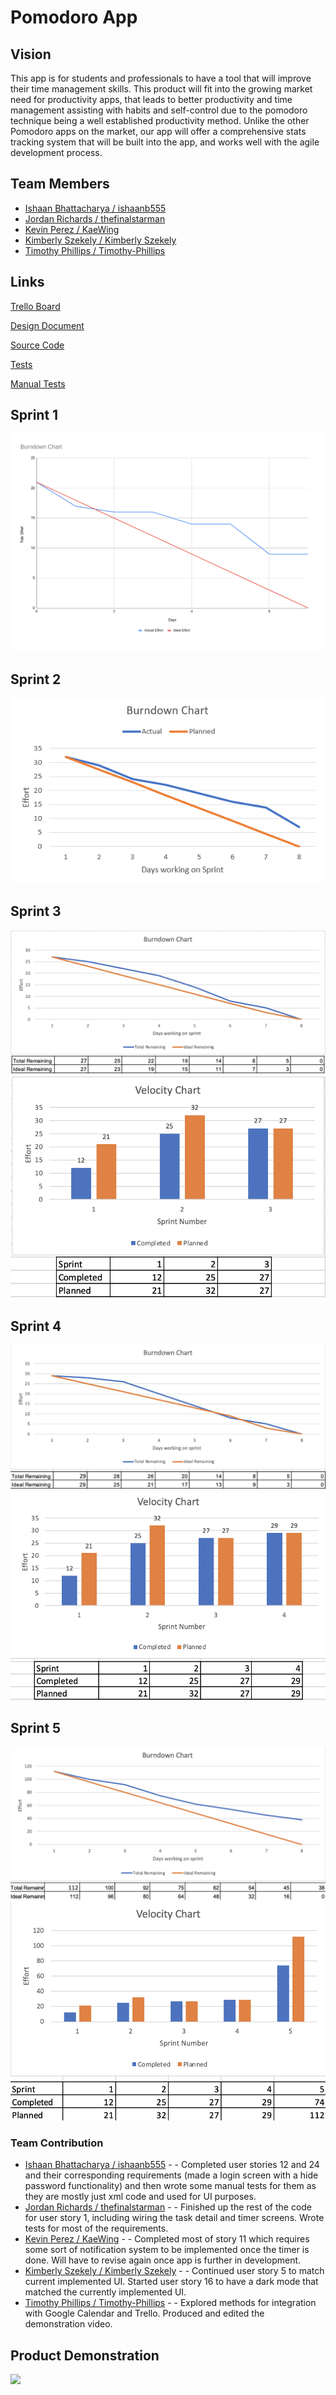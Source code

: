 # Pomodoro App

## Vision

This app is for students and professionals to have a tool that will improve their time management skills.  This product will fit into the growing market need for productivity apps, that leads to better productivity and time management assisting with habits and self-control due to the pomodoro technique being a well established productivity method.  Unlike the other Pomodoro apps on the market, our app will offer a comprehensive stats tracking system that will be built into the app, and works well with the agile development process.

## Team Members

- [Ishaan Bhattacharya / ishaanb555](https://github.com/ishaanb555)
- [Jordan Richards / thefinalstarman](https://github.com/thefinalstarman)
- [Kevin Perez / KaeWing](https://github.com/KaeWing)
- [Kimberly Szekely / Kimberly Szekely](https://github.com/KimberlySzekely)
- [Timothy Phillips / Timothy-Phillips](https://github.com/Timothy-Phillips)

## Links

[Trello Board](https://trello.com/b/ZoABS7mj)

[Design Document](artifacts/design.md)

[Source Code](https://github.com/thefinalstarman/PomodoroApp/tree/main/project/app/src/main/java/org/team/app)

[Tests](https://github.com/thefinalstarman/PomodoroApp/tree/main/project/app/src/test/java)

[Manual Tests](artifacts/Manual_Test.md)

## Sprint 1

![Sprint 1 Burndown Chart](artifacts/images/burndown_sprint1.png)

## Sprint 2

![Sprint 2 Burndown Chart](artifacts/images/Burndown_chart_sprint2.PNG)

## Sprint 3
![Sprint 3 Burndown Chart](artifacts/images/burndown_chart_3.png)
![Velocity Chart](artifacts/images/velocity_chart_3.png)

## Sprint 4
![Sprint 4 Burndown Chart](artifacts/images/burndown_chart_4.png)
![Velocity Chart](artifacts/images/velocity_chart_4.png)

## Sprint 5
![Sprint 4 Burndown Chart](artifacts/images/burndown_chart_5.png)
![Velocity Chart](artifacts/images/velocity_chart_5.png)

### Team Contribution
- [Ishaan Bhattacharya / ishaanb555](https://github.com/ishaanb555) - - Completed user stories 12 and 24 and their corresponding requirements (made a login screen with a hide password functionality) and then wrote some manual tests for them as they are mostly just xml code and used for UI purposes. 
- [Jordan Richards / thefinalstarman](https://github.com/thefinalstarman) - - Finished up the rest of the code for user story 1, including wiring the task detail and timer screens. Wrote tests for most of the requirements.
- [Kevin Perez / KaeWing](https://github.com/KaeWing) - - Completed most of story 11 which requires some sort of notification system to be implemented once the timer is done. Will have to revise again once app is further in development.
- [Kimberly Szekely / Kimberly Szekely](https://github.com/KimberlySzekely) - - Continued user story 5 to match current implemented UI. Started user story 16 to have a dark mode that matched the currently implemented UI.
- [Timothy Phillips / Timothy-Phillips](https://github.com/Timothy-Phillips) - - Explored methods for integration with Google Calendar and Trello. Produced and edited the demonstration video.

## Product Demonstration

[![](http://img.youtube.com/vi/n_Q76xzytGA/0.jpg)](https://www.youtube.com/watch?v=oQR0tRnrOFQ)
